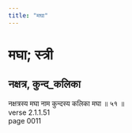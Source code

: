 ```yaml
---
title: "मघा"
---
```


# मघा; स्त्री
## नक्षत्र, कुन्द_कलिका
नक्षत्रस्य मघा नाम कुन्दस्य कलिका मघा ॥ ५१ ॥<br />verse 2.1.1.51<br />page 0011

